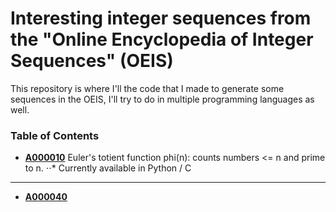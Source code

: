 # Interesting integer sequences from the "Online Encyclopedia of Integer Sequences" (OEIS)

This repository is where I'll the code that I made to generate some sequences in the OEIS, I'll try to do in multiple programming languages as well.

### Table of Contents
+ **[A000010](https://oeis.org/A000010)** Euler's totient function phi(n): counts numbers <= n and prime to n.
⋅⋅* Currently available in Python / C

---

+ **[A000040](https://oeis.org/A000040)** 
